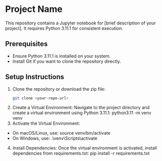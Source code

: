 # Project Name
This repository contains a Jupyter notebook for [brief description of your project]. It requires Python 3.11.1 for consistent execution.

## Prerequisites
- Ensure Python 3.11.1 is installed on your system.
- Install Git if you want to clone the repository directly.

## Setup Instructions
1. Clone the repository or download the zip file:
   ```bash
   git clone <your-repo-url>

2. Create a Virtual Environment:
Navigate to the project directory and create a virtual environment using Python 3.11.1:
python3.11 -m venv venv
3. Activate the Virtual Environment:
- On macOS/Linux, use:
source venv/bin/activate
- On Windows, use:
.\venv\Scripts\activate
4. Install Dependencies:
Once the virtual environment is activated, install dependencies from requirements.txt:
pip install -r requirements.txt
